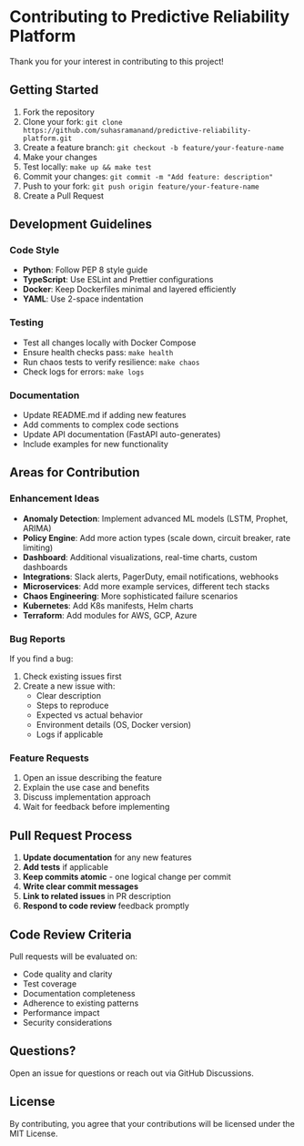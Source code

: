 # Contributing to Predictive Reliability Platform

Thank you for your interest in contributing to this project!

## Getting Started

1. Fork the repository
2. Clone your fork: `git clone https://github.com/suhasramanand/predictive-reliability-platform.git`
3. Create a feature branch: `git checkout -b feature/your-feature-name`
4. Make your changes
5. Test locally: `make up && make test`
6. Commit your changes: `git commit -m "Add feature: description"`
7. Push to your fork: `git push origin feature/your-feature-name`
8. Create a Pull Request

## Development Guidelines

### Code Style

- **Python**: Follow PEP 8 style guide
- **TypeScript**: Use ESLint and Prettier configurations
- **Docker**: Keep Dockerfiles minimal and layered efficiently
- **YAML**: Use 2-space indentation

### Testing

- Test all changes locally with Docker Compose
- Ensure health checks pass: `make health`
- Run chaos tests to verify resilience: `make chaos`
- Check logs for errors: `make logs`

### Documentation

- Update README.md if adding new features
- Add comments to complex code sections
- Update API documentation (FastAPI auto-generates)
- Include examples for new functionality

## Areas for Contribution

### Enhancement Ideas

- **Anomaly Detection**: Implement advanced ML models (LSTM, Prophet, ARIMA)
- **Policy Engine**: Add more action types (scale down, circuit breaker, rate limiting)
- **Dashboard**: Additional visualizations, real-time charts, custom dashboards
- **Integrations**: Slack alerts, PagerDuty, email notifications, webhooks
- **Microservices**: Add more example services, different tech stacks
- **Chaos Engineering**: More sophisticated failure scenarios
- **Kubernetes**: Add K8s manifests, Helm charts
- **Terraform**: Add modules for AWS, GCP, Azure

### Bug Reports

If you find a bug:
1. Check existing issues first
2. Create a new issue with:
   - Clear description
   - Steps to reproduce
   - Expected vs actual behavior
   - Environment details (OS, Docker version)
   - Logs if applicable

### Feature Requests

1. Open an issue describing the feature
2. Explain the use case and benefits
3. Discuss implementation approach
4. Wait for feedback before implementing

## Pull Request Process

1. **Update documentation** for any new features
2. **Add tests** if applicable
3. **Keep commits atomic** - one logical change per commit
4. **Write clear commit messages**
5. **Link to related issues** in PR description
6. **Respond to code review** feedback promptly

## Code Review Criteria

Pull requests will be evaluated on:
- Code quality and clarity
- Test coverage
- Documentation completeness
- Adherence to existing patterns
- Performance impact
- Security considerations

## Questions?

Open an issue for questions or reach out via GitHub Discussions.

## License

By contributing, you agree that your contributions will be licensed under the MIT License.

